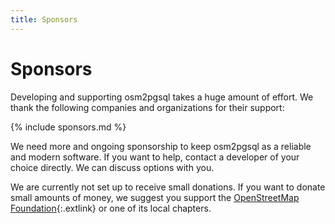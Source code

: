 ```yaml
---
title: Sponsors
---
```


# Sponsors

Developing and supporting osm2pgsql takes a huge amount of effort. We thank the
following companies and organizations for their support:

{% include sponsors.md %}

We need more and ongoing sponsorship to keep osm2pgsql as a reliable and modern
software. If you want to help, contact a developer of your choice directly. We
can discuss options with you.

We are currently not set up to receive small donations. If you want to donate
small amounts of money, we suggest you support the [OpenStreetMap
Foundation](https://osmfoundation.org/){:.extlink} or one of its local chapters.

